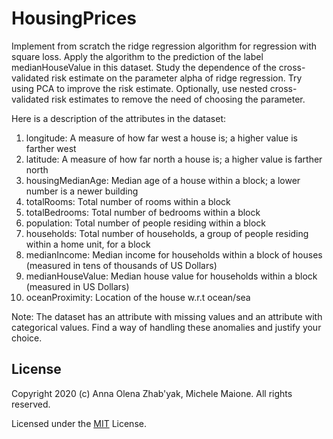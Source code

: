 # HousingPrices
Implement from scratch the ridge regression algorithm for regression with square loss. Apply the algorithm to the prediction of the label medianHouseValue in this dataset. Study the dependence of the cross-validated risk estimate on the parameter alpha of ridge regression. Try using PCA to improve the risk estimate. Optionally, use nested cross-validated risk estimates to remove the need of choosing the parameter.

Here is a description of the attributes in the dataset:
1. longitude: A measure of how far west a house is; a higher value is farther west
2. latitude: A measure of how far north a house is; a higher value is farther north
3. housingMedianAge: Median age of a house within a block; a lower number is a newer building
4. totalRooms: Total number of rooms within a block
5. totalBedrooms: Total number of bedrooms within a block
6. population: Total number of people residing within a block
7. households: Total number of households, a group of people residing within a home unit, for a block
8. medianIncome: Median income for households within a block of houses (measured in tens of thousands of US Dollars)
9. medianHouseValue: Median house value for households within a block (measured in US Dollars)
10. oceanProximity: Location of the house w.r.t ocean/sea

Note: The dataset has an attribute with missing values and an attribute with categorical values. Find a way of handling these anomalies and justify your choice.


## License
Copyright 2020 (c) Anna Olena Zhab'yak, Michele Maione. All rights reserved.

Licensed under the [MIT](LICENSE) License.